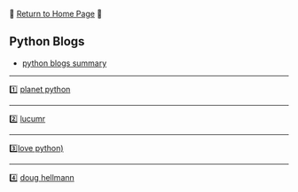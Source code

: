 :hotel:  [Return to Home Page](https://github.com/geophydog/geophydog.github.io/blob/master/README.md)
:snake:
##  Python Blogs

- [python blogs summary](http://m.imooc.com/article/1261?from=itblog)  

***

:one: [planet python](http://planetpython.org/)  

***

:two: [lucumr](http://lucumr.pocoo.org/)  

***

:three:[love python)](http://love-python.blogspot.com/)

***

:four: [doug hellmann](https://doughellmann.com/blog/)
